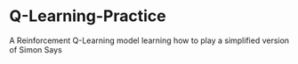 # Q-Learning-Practice
 A Reinforcement Q-Learning model learning how to play a simplified version of Simon Says
